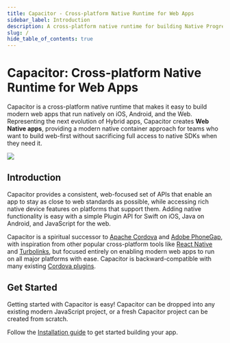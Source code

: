 ```yaml
---
title: Capacitor - Cross-platform Native Runtime for Web Apps
sidebar_label: Introduction
description: A cross-platform native runtime for building Native Progressive Web Apps for iOS, Android, and beyond
slug: /
hide_table_of_contents: true
---
```


# Capacitor: Cross-platform Native Runtime for Web Apps

Capacitor is a cross-platform native runtime that makes it easy to build modern web apps that run natively on iOS, Android, and the Web. Representing the next evolution of Hybrid apps, Capacitor creates **Web Native apps**, providing a modern native container approach for teams who want to build web-first without sacrificing full access to native SDKs when they need it.

<img
  src="/docs/img/docs/capacitor-index.png"
  loading="eager"
/>

## Introduction

Capacitor provides a consistent, web-focused set of APIs that enable an app to stay as close to web standards as possible, while accessing rich native device features on platforms that support them. Adding native functionality is easy with a simple Plugin API for Swift on iOS, Java on Android, and JavaScript for the web.

Capacitor is a spiritual successor to [Apache Cordova](https://cordova.apache.org/) and [Adobe PhoneGap](https://phonegap.com/), with inspiration from other popular cross-platform tools like [React Native](http://facebook.github.io/react-native/) and [Turbolinks](https://github.com/turbolinks/turbolinks), but focused entirely on enabling modern web apps to run on all major platforms with ease. Capacitor is backward-compatible with many existing [Cordova plugins](https://cordova.apache.org/plugins/).

## Get Started

Getting started with Capacitor is easy! Capacitor can be dropped into any existing modern JavaScript project, or a fresh Capacitor project can be created from scratch.

Follow the [Installation guide](/docs/getting-started) to get started building your app.
